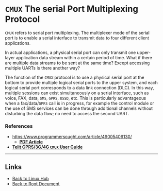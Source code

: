# `CMUX` The serial Port Multiplexing Protocol

`CMUX` refers to serial port multiplexing.
The multiplexer mode of the serial port is to enable a serial interface to transmit data to four different client applications.

In actual applications, a physical serial port can only transmit one upper-layer application data stream within a certain period of time. What if there are multiple data streams to be sent at the same time? Except accessing multiple UARTs Is there another way?

The function of the `CMUX` protocol is to use a physical serial port at the bottom to provide multiple logical serial ports to the upper system, and each logical serial port corresponds to a data link connection (DLC). In this way, multiple sessions can exist simultaneously on a serial interface, such as voice, FAX, data, `SMS`, `GPRS`, `USSD`, etc. This is particularly advantageous when a fax/data/`GPRS` call is in progress, for example the control module or the use of SMS services can be done through additional channels without disturbing the data flow; no need to access the second UART.

### References
- <https://www.programmersought.com/article/49005406130/>
    - **[PDF Article](./cmux/CMUX%20protocol%20learning%20summary%20-%20Programmer%20Sought.pdf)**
- **[Telit GPRS/3G/4G `CMUX` User Guide](./cmux/Telit_CMUX_User_Guide.pdf)**

----
<!-- Footer Begins Here -->
## Links

- [Back to Linux Hub](./README.md)
- [Back to Root Document](../README.md)
